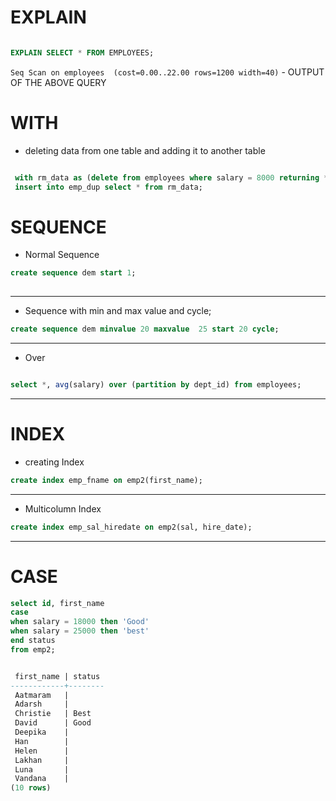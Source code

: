 # EXPLAIN

```sql

EXPLAIN SELECT * FROM EMPLOYEES;

```

` Seq Scan on employees  (cost=0.00..22.00 rows=1200 width=40) ` - OUTPUT OF THE ABOVE QUERY


# WITH

- deleting data from one table and adding it to another table

```sql

 with rm_data as (delete from employees where salary = 8000 returning *)
 insert into emp_dup select * from rm_data;

```


# SEQUENCE
- Normal Sequence

```sql
create sequence dem start 1;
 
```
---

- Sequence with min and max value and cycle;

```sql
create sequence dem minvalue 20 maxvalue  25 start 20 cycle;

```
---

- Over 

```sql

select *, avg(salary) over (partition by dept_id) from employees;

```

---

# INDEX

- creating Index
```sql
create index emp_fname on emp2(first_name);

```

---

- Multicolumn Index

```sql
create index emp_sal_hiredate on emp2(sal, hire_date);
```
---

# CASE

```sql 
select id, first_name
case 
when salary = 18000 then 'Good'
when salary = 25000 then 'best' 
end status
from emp2;


 first_name | status 
------------+--------
 Aatmaram   | 
 Adarsh     | 
 Christie   | Best
 David      | Good
 Deepika    | 
 Han        | 
 Helen      | 
 Lakhan     | 
 Luna       | 
 Vandana    | 
(10 rows)



``` 
